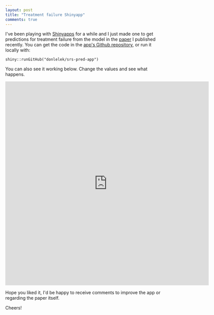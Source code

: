 ```yaml
---
layout: post
title: "Treatment failure Shinyapp"
comments: true
---
```


I've been playing with [Shinyapps](https://www.shinyapps.io/) for a while and I just made one to get predictions for treatment failure from the model in the [paper](http://www.int-res.com/abstracts/dao/v118/n3/p227-235/) I published recently. You can get the code in the [app's Github repository](https://github.com/donlelek/srs-pred-app), or run it locally with:

```{r}
shiny::runGitHub("donlelek/srs-pred-app")
```

You can also see it working below. Change the values and see what happens. 

<iframe src="https://dprice.shinyapps.io/srs-pred-app/" width="640" height="640" frameborder="0">
</iframe>

Hope you liked it, I'd be happy to receive comments to improve the app or regarding the paper itself.

Cheers!

